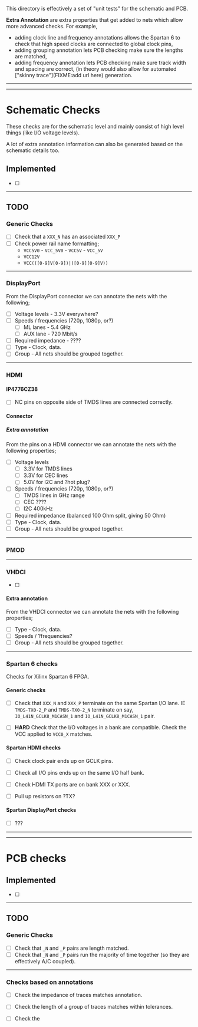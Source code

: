 
This directory is effectively a set of "unit tests" for the schematic and PCB.

**Extra Annotation** are extra properties that get added to nets which allow
more advanced checks. For example,
 * adding clock line and frequency annotations allows the Spartan 6 to check
   that high speed clocks are connected to global clock pins,
 * adding grouping annotation lets PCB checking make sure the lengths are
   matched,
 * adding frequency annotation lets PCB checking make sure track width and
   spacing are correct, (in theory would also allow for automated 
   ["skinny trace"](FIXME:add url here) generation.

-------------------------------------------------------------------------------
-------------------------------------------------------------------------------

# Schematic Checks

These checks are for the schematic level and mainly consist of high level
things (like I/O voltage levels).

A lot of extra annotation information can also be generated based on the
schematic details too.

## Implemented

 - [ ]

-------------------------------------------------------------------------------

## TODO

### Generic Checks

 - [ ] Check that a `XXX_N` has an associated `XXX_P`
 - [ ] Check power rail name formatting;
   * `VCC5V0` - `VCC_5V0` - `VCC5V` - `VCC_5V`
   * `VCC12V`
   * `VCC(([0-9]V[0-9])|([0-9][0-9]V))`

---------------------------------------

### DisplayPort

From the DisplayPort connector we can annotate the nets with the following;

 - [ ] Voltage levels - 3.3V everywhere?
 - [ ] Speeds / frequencies (720p, 1080p, or?)
   - [ ] ML lanes - 5.4 GHz
   - [ ] AUX lane - 720 Mbit/s
 
 - [ ] Required impedance - ????
 - [ ] Type - Clock, data.
 - [ ] Group - All nets should be grouped together.

---------------------------------------

### HDMI


#### IP4776CZ38

 - [ ] NC pins on opposite side of TMDS lines are connected correctly.

#### Connector

##### Extra annotation

From the pins on a HDMI connector we can annotate the nets with the following
properties;

 - [ ] Voltage levels
   - [ ] 3.3V for TMDS lines
   - [ ] 3.3V for CEC lines
   - [ ] 5.0V for I2C and ?hot plug?
 - [ ] Speeds / frequencies (720p, 1080p, or?)
   - [ ] TMDS lines in GHz range
   - [ ] CEC ????
   - [ ] I2C 400kHz
 - [ ] Required impedance (balanced 100 Ohm split, giving 50 Ohm)
 - [ ] Type - Clock, data.
 - [ ] Group - All nets should be grouped together.

---------------------------------------

### PMOD



---------------------------------------

### VHDCI

 - [ ] 

#### Extra annotation

From the VHDCI connector we can annotate the nets with the following
properties;

 - [ ] Type - Clock, data.
 - [ ] Speeds / ?frequencies?
 - [ ] Group - All nets should be grouped together.

---------------------------------------

### Spartan 6 checks

Checks for Xilinx Spartan 6 FPGA.

#### Generic checks

 - [ ] Check that `XXX_N` and `XXX_P` terminate on the same Spartan I/O lane.
       IE `TMDS-TX0-2_P` and `TMDS-TX0-2_N` terminate on say,
          `IO_L41N_GCLK8_M1CASN_1` and `IO_L41N_GCLK8_M1CASN_1` pair. 

 - [ ] **HARD** Check that the I/O voltages in a bank are compatible. Check the
       VCC applied to `VCC0_X` matches.


#### Spartan HDMI checks

 - [ ] Check clock pair ends up on GCLK pins.
 - [ ] Check all I/O pins ends up on the same I/O half bank.
 - [ ] Check HDMI TX ports are on bank XXX or XXX.

 - [ ] Pull up resistors on ?TX?

#### Spartan DisplayPort checks

 - [ ] ???


-------------------------------------------------------------------------------
-------------------------------------------------------------------------------

# PCB checks


## Implemented

 - [ ]

-------------------------------------------------------------------------------

## TODO

### Generic Checks

 - [ ] Check that `_N` and `_P` pairs are length matched.
 - [ ] Check that `_N` and `_P` pairs run the majority of time together (so
       they are effectively A/C coupled).

---------------------------------------

### Checks based on annotations

 - [ ] Check the impedance of traces matches annotation.
 - [ ] Check the length of a group of traces matches within tolerances.
 - [ ] Check the  




